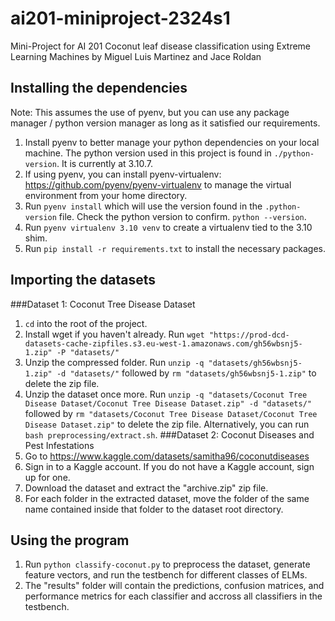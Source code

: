 # ai201-miniproject-2324s1
Mini-Project for AI 201
Coconut leaf disease classification using Extreme Learning Machines
by Miguel Luis Martinez and Jace Roldan

## Installing the dependencies

Note: This assumes the use of pyenv, but you can use any package manager / python version manager as long as it satisfied our requirements.

1. Install pyenv to better manage your python dependencies on your local machine. The python version used in this project is found in `./python-version`. It is currently at 3.10.7.
2. If using pyenv, you can install pyenv-virtualenv: https://github.com/pyenv/pyenv-virtualenv to manage the virtual environment from your home directory.
3. Run `pyenv install` which will use the version found in the `.python-version` file. Check the python version to confirm. `python --version`.
4. Run `pyenv virtualenv 3.10 venv` to create a virtualenv tied to the 3.10 shim.
5. Run `pip install -r requirements.txt` to install the necessary packages.

## Importing the datasets
###Dataset 1: Coconut Tree Disease Dataset
1. `cd` into the root of the project.
2. Install wget if you haven't already. Run `wget "https://prod-dcd-datasets-cache-zipfiles.s3.eu-west-1.amazonaws.com/gh56wbsnj5-1.zip" -P "datasets/"`
3. Unzip the compressed folder. Run `unzip -q "datasets/gh56wbsnj5-1.zip" -d "datasets/"` followed by `rm "datasets/gh56wbsnj5-1.zip"` to delete the zip file.
4. Unzip the dataset once more. Run `unzip -q "datasets/Coconut Tree Disease Dataset/Coconut Tree Disease Dataset.zip" -d "datasets/"` followed by `rm "datasets/Coconut Tree Disease Dataset/Coconut Tree Disease Dataset.zip"` to delete the zip file.
Alternatively, you can run `bash preprocessing/extract.sh`.
###Dataset 2: Coconut Diseases and Pest Infestations
1. Go to https://www.kaggle.com/datasets/samitha96/coconutdiseases
2. Sign in to a Kaggle account. If you do not have a Kaggle account, sign up for one.
3. Download the dataset and extract the "archive.zip" zip file.
4. For each folder in the extracted dataset, move the folder of the same name contained inside that folder to the dataset root directory.
## Using the program
1. Run `python classify-coconut.py` to preprocess the dataset, generate feature vectors, and run the testbench for different classes of ELMs.
2. The "results" folder will contain the predictions, confusion matrices, and performance metrics for each classifier and accross all classifiers in the testbench.
